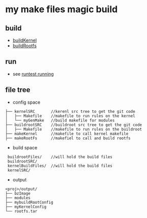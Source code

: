 # my make files magic build 

## build
* [buildKernel](buildKernel.md)
* [buildRootfs](buildRootfs.md)

## run

* see [runtest running](runtests/readme.md)

## file tree

* config space
```
├── kernelSRC		//kerenl src tree to get the git code
│   ├── Makefile	//makefile to run rules on the kernel
│   └── myGenMake	//build makefile for modules
├── buildrootSRC	//buildroot src tree to get the git code
│   ├── Makefile	//makefile to run rules on the buildroot 
├── makeKernel		//makefile to call kernel makefile
├── makeRootFs		//makefiel to call and build rootfs
```

* build space

```
 buildrootFiles/	//will hold the build files
 buildrootSRC/
 kernelBuildFiles/	//will hold the build files
 kernelSRC/
```

* output

```
<proj>/output/
├── bzImage
├── modules
├── mybuildRootConfig
├── myKernelConfig
└── rootfs.tar
```
